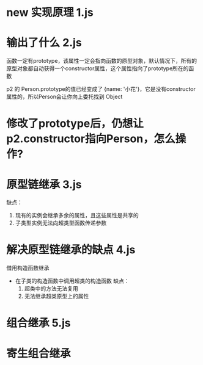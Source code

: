 # new 实现原理   1.js

# 输出了什么  2.js
函数一定有prototype，该属性一定会指向函数的原型对象，默认情况下，所有的原型对象都自动获得一个constructor属性，这个属性指向了prototype所在的函数

p2 的 Person.prototype的值已经变成了 {name: '小花'}，它是没有constructor属性的，所以Person会让你向上委托找到 Object


# 修改了prototype后，仍想让p2.constructor指向Person，怎么操作?


# 原型链继承  3.js
缺点：
1. 现有的实例会继承多余的属性，且这些属性是共享的
2. 子类型实例无法向超类型函数传递参数

# 解决原型链继承的缺点  4.js
借用构造函数继承 
- 在子类的构造函数中调用超类的构造函数
缺点：
  1. 超类中的方法无法复用
  2. 无法继承超类原型上的属性



# 组合继承  5.js

# 寄生组合继承
